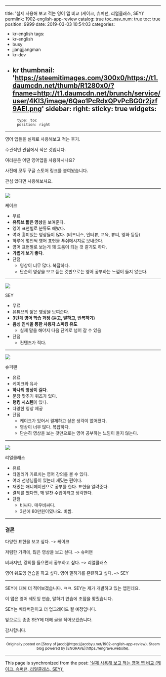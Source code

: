 
---
title: '실제 사용해 보고 적는 영어 앱 비교 (케이크, 슈퍼팬, 리얼클래스, SEY)'
permlink: 1902-english-app-review
catalog: true
toc_nav_num: true
toc: true
position: 9999
date: 2019-03-03 10:54:03
categories:
- kr-english
tags:
- kr-english
- busy
- jjangjjangman
- kr-dev
- kr
thumbnail: 'https://steemitimages.com/300x0/https://t1.daumcdn.net/thumb/R1280x0/?fname=http://t1.daumcdn.net/brunch/service/user/4Kl3/image/6Qao1PcRdxQPvPcBG0r2jzf9AEI.png'
sidebar:
    right:
        sticky: true
widgets:
    -
        type: toc
        position: right
---


<p>영어 앱들을 실제로 사용해보고 적는 후기.</p>
<p>주관적인 관점에서 적은 것입니다.</p>
<p>여러분은 어떤 영어앱을 사용하시나요?</p>
<p>사진에 모두 구글 스토어 링크를 붙여놨습니다.</p>
<p>관심 있다면 사용해보셔요.</p>
<hr />
<p><a href="https://play.google.com/store/apps/details?id=me.mycake"><img src="https://steemitimages.com/300x0/https://t1.daumcdn.net/thumb/R1280x0/?fname=http://t1.daumcdn.net/brunch/service/user/4Kl3/image/6Qao1PcRdxQPvPcBG0r2jzf9AEI.png" /></a></p>
<p>케이크</p>
<ul>
<li>무료</li>
<li><strong>유튜브 짧은 영상</strong>을 보여준다.</li>
<li>영어 표현별로 분류도 해놨다.</li>
<li>여러 흥미있는 영상들이 많다. (비즈니스, 인터뷰, 교육, 뷰티, 영화 등등)</li>
<li>하루에 몇번씩 영어 표현을 푸쉬메시지로 보내준다.</li>
<li>영어 표현별로 보는게 꽤 도움이 되는 것 같기도 하다.</li>
<li><strong>가볍게 보기 좋다.</strong></li>
<li>단점
<ul>
<li>영상이 너무 많다. 복잡하다.</li>
<li>단순히 영상을 보고 듣는 것만으로는 영어 공부하는 느낌이 들지 않는다.</li>
</ul>
</li>
</ul>
<hr />
<p><a href="https://play.google.com/store/apps/details?id=com.app.sm.speakingmaster"><img class="alignnone size-full wp-image-1846" src="https://steemitimages.com/640x0/https://passionbull.net/wp-content/uploads/2019/01/1024_500_이미지-e1551609887430.png" srcset="https://passionbull.net/wp-content/uploads/2019/01/1024_500_이미지-e1551609887430.png 1024w, https://passionbull.net/wp-content/uploads/2019/01/1024_500_이미지-e1551609887430-300x114.png 300w, https://passionbull.net/wp-content/uploads/2019/01/1024_500_이미지-e1551609887430-768x292.png 768w" sizes="(max-width: 1024px) 100vw, 1024px" /></a></p>
<p>SEY</p>
<ul>
<li>무료</li>
<li>유튜브의 짧은 영상을 보여준다.</li>
<li><strong>3단계 영어 학습 과정 (듣고, 말하고, 반복하기)</strong></li>
<li><strong>음성 인식을 통한 사용자 스피킹 유도</strong>
<ul>
<li>실제 말을 해야지 다음 단계로 넘어 갈 수 있음</li>
</ul>
</li>
<li>단점
<ul>
<li>컨텐츠가 적다.</li>
</ul>
</li>
</ul>
<hr />
<p><a href="https://play.google.com/store/apps/details?id=com.qualson.superfan"><img src="https://steemitimages.com/300x0/http://qualson.com/images/txt/service_superfan.png?20160819" /></a></p>
<p>슈퍼팬</p>
<ul>
<li>유료</li>
<li>케이크와 유사</li>
<li><strong>하나의 영상이 길다.</strong></li>
<li>문장 맞추기 퀴즈가 있다.</li>
<li><strong>랭킹 시스템</strong>이 있다.</li>
<li>다양한 영상 제공</li>
<li>단점
<ul>
<li>케이크가 있어서 결제하고 싶은 생각이 없어졌다.</li>
<li>영상이 너무 많다. 복잡하다.</li>
<li>단순히 영상을 보는 것만으로는 영어 공부하는 느낌이 들지 않는다.</li>
</ul>
</li>
</ul>
<hr />
<p><a href="https://play.google.com/store/apps/details?id=com.qualson.realclass"><img src="https://steemitimages.com/300x0/https://i.ytimg.com/vi/emzs55hRauc/maxresdefault.jpg" /></a></p>
<p>리얼클래스</p>
<ul>
<li>유료</li>
<li>타일러가 가르치는 영어 강의를 볼 수 있다.</li>
<li>여러 선생님들이 있는데 재밌는 편이다.</li>
<li>재밌는 애니메이션으로 공부를 한다. 표현을 알려준다.</li>
<li>결제를 했다면, 꽤 알찬 수업이라고 생각한다.</li>
<li>단점
<ul>
<li>비싸다. 매우비싸다.</li>
<li>3년에 80만원이였나요. 비쌈.</li>
</ul>
</li>
</ul>
<hr />
<h3>결론</h3>
<p>다양한 표현을 보고 싶다. –> 케이크</p>
<p>저렴한 가격에, 많은 영상을 보고 싶다. –> 슈퍼팬</p>
<p>비싸지만, 강의를 들으면서 공부하고 싶다. –> 리얼클래스</p>
<p>영어 쉐도잉 연습을 하고 싶다. 영어 말하기를 훈련하고 싶다. –> SEY</p>
<hr />
<p>SEY에 대해 더 적어보겠습니다. ㅋㅋ. 
SEY는 제가 개발하고 있는 앱인데요.</p>
<p>이 앱은 영어 쉐도잉 연습, 말하기 연습에 초점을 맞췄습니다.</p>
<p>SEY는 베타버젼이고 더 업그레이드 될 예정입니다.</p>
<p>앞으로도 종종 SEY에 대해 글을 적어보겠습니다.</p>
<p>감사합니다.</p>


***
<center><sup>Originally posted on [Story of jacob](https://jacobyu.net/1902-english-app-review). Steem blog powered by [ENGRAVE](https://engrave.website).</sup></center>

- - -

This page is synchronized from the post: ['실제 사용해 보고 적는 영어 앱 비교 (케이크, 슈퍼팬, 리얼클래스, SEY)'](https://steemit.com/@jacobyu/1902-english-app-review)
